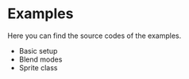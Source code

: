 # Examples

Here you can find the source codes of the examples.    

- Basic setup
- Blend modes
- Sprite class
